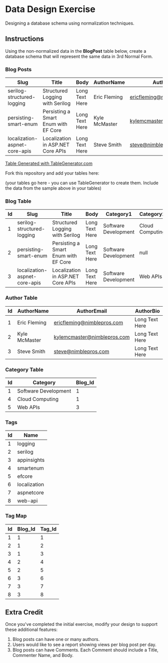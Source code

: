 # Data Design Exercise

Designing a database schema using normalization techniques.

## Instructions

Using the non-normalized data in the **BlogPost** table below, create a database schema that will represent the same data in 3rd Normal Form.

### Blog Posts

| Slug                          | Title                                | Body           | AuthorName    | AuthorEmail                 | AuthorBio      | Category1            | Category2       | Tags                            | Views |
|-------------------------------|--------------------------------------|----------------|---------------|-----------------------------|----------------|----------------------|-----------------|---------------------------------|-------|
| serilog-structured-logging    | Structured Logging with Serilog      | Long Text Here | Eric Fleming  | ericfleming@nimblepros.com  | Long Text Here | Software Development | Cloud Computing | logging,serilog,appinsights     | 123   |
| persisting-smart-enum         | Persisting a Smart Enum with EF Core | Long Text Here | Kyle McMaster | kylemcmaster@nimblepros.com | Long Text Here | Software Development | null            | smartenum,efcore                | 234   |
| localization-aspnet-core-apis | Localization in ASP.NET Core APIs    | Long Text Here | Steve Smith   | steve@nimblepros.com        | Long Text Here | Software Development | Web APIs        | localization,aspnetcore,web-api | 345   |

[Table Generated with TableGenerator.com](https://www.tablesgenerator.com/markdown_tables#)

Fork this repository and add your tables here:

(your tables go here - you can use TableGenerator to create them. Include the data from the sample above in your tables)

### Blog Table
| Id | Slug                          | Title                                | Body           | Category1            | Category2       | Tags                            | Views |
|----|-------------------------------|--------------------------------------|----------------|----------------------|-----------------|---------------------------------|-------|
| 1  | serilog-structured-logging    | Structured Logging with Serilog      | Long Text Here | Software Development | Cloud Computing | logging,serilog,appinsights     | 123   |
| 2  | persisting-smart-enum         | Persisting a Smart Enum with EF Core | Long Text Here | Software Development | null            | smartenum,efcore                | 234   |
| 3  | localization-aspnet-core-apis | Localization in ASP.NET Core APIs    | Long Text Here | Software Development | Web APIs        | localization,aspnetcore,web-api | 345   |

### Author Table
| Id | AuthorName    | AuthorEmail                 | AuthorBio      |
|----|---------------|-----------------------------|----------------|
| 1  | Eric Fleming  | ericfleming@nimblepros.com  | Long Text Here |
| 2  | Kyle McMaster | kylemcmaster@nimblepros.com | Long Text Here |
| 3  | Steve Smith   | steve@nimblepros.com        | Long Text Here |

### Category Table
| Id | Category             | Blog_Id |
|----|----------------------|---------|
| 1  | Software Development | 1       |
| 4  | Cloud Computing      | 1       |
| 5  | Web APIs             | 3       |

### Tags
| Id | Name         |
|----|--------------|
| 1  | logging      |
| 2  | serilog      |
| 3  | appinsights  |
| 4  | smartenum    |
| 5  | efcore       |
| 6  | localization |
| 7  | aspnetcore   |
| 8  | web-api      |

### Tag Map
| Id | Blog_Id | Tag_Id |
|----|---------|--------|
| 1  | 1       | 1      |
| 2  | 1       | 2      |
| 3  | 1       | 3      |
| 4  | 2       | 4      |
| 5  | 2       | 5      |
| 6  | 3       | 6      |
| 7  | 3       | 7      |
| 8  | 3       | 8      |



## Extra Credit

Once you've completed the initial exercise, modify your design to support these additional features:

1. Blog posts can have one or many authors.
2. Users would like to see a report showing views per blog post per day.
3. Blog posts can have Comments. Each Comment should include a Title, Commenter Name, and Body.
